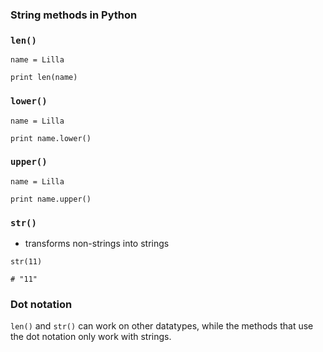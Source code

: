 ### String methods in Python

### ```len()```
```
name = Lilla

print len(name)
```

### ```lower()```
```
name = Lilla

print name.lower()
```

### ```upper()```

```
name = Lilla

print name.upper()
```

### ```str()```
- transforms non-strings into strings
```
str(11)

# "11"
```

### Dot notation

```len()``` and ```str()``` can work on other datatypes, while the methods that use the dot notation only work with strings.
